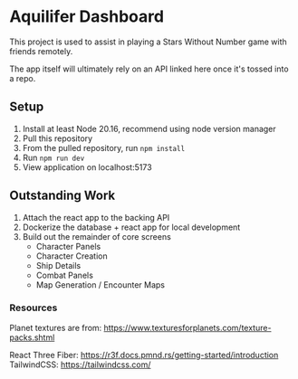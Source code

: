 # Aquilifer Dashboard

This project is used to assist in playing a Stars Without Number game with friends remotely.

The app itself will ultimately rely on an API linked here once it's tossed into a repo.

## Setup

1. Install at least Node 20.16, recommend using node version manager
2. Pull this repository
3. From the pulled repository, run `npm install`
4. Run `npm run dev`
5. View application on localhost:5173

## Outstanding Work

1. Attach the react app to the backing API
2. Dockerize the database + react app for local development
3. Build out the remainder of core screens
   - Character Panels
   - Character Creation
   - Ship Details
   - Combat Panels
   - Map Generation / Encounter Maps

### Resources

Planet textures are from: https://www.texturesforplanets.com/texture-packs.shtml

React Three Fiber: https://r3f.docs.pmnd.rs/getting-started/introduction
TailwindCSS: https://tailwindcss.com/
